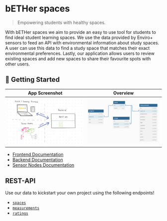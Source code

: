 # bETHer spaces

> Empowering students with healthy spaces.

With bETHer spaces we aim to provide an easy to use tool for students to find ideal student learning spaces.
We use the data provided by Enviro+ sensors to feed an API with environmental information about study spaces.
A user can use this data to find a study space that matches their exact environmental preferences.
Lastly, our application allows users to review existing spaces and add new spaces to share their favourite spots with other users.

## 🚀 Getting Started
|                                                App Screenshot                                                 |                                        Overview                                        |
| :-----------------------------------------------------------------------------------------------------------: | :------------------------------------------------------------------------------------: |
| [![Architecture Overview](./docs/architecture-overview.png)](https://dbdiagram.io/d/63173da40911f91ba5473ff1) | [![DB Diagram](./docs/dbdiagram.png)](https://dbdiagram.io/d/63173da40911f91ba5473ff1) |


- [Frontend Documentation](./docs/frontend.md)
- [Backend Documentation](./docs/backend.md)
- [Sensor Nodes Documentation](./docs/SensorNodes.md)

## REST-API

Use our data to kickstart your own project using the following endpoints!

- [`spaces`](https://bether.tenderribs.cc/api/spaces)
- [`measurements`](https://bether.tenderribs.cc/api/measurements)
- [`ratings`](https://bether.tenderribs.cc/api/ratings)
